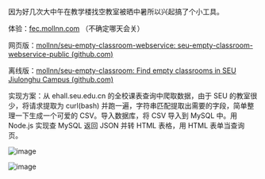 因为好几次大中午在教学楼找空教室被晒中暑所以兴起搞了个小工具。

体验：[fec.mollnn.com](http://fec.mollnn.com) （不确定哪天会关）

网页版：[mollnn/seu-empty-classroom-webservice: seu-empty-classroom-webservice-public (github.com)](https://github.com/mollnn/seu-empty-classroom-webservice-public)

离线版：[mollnn/seu-empty-classroom: Find empty classrooms in SEU Jiulonghu Campus (github.com)](https://github.com/mollnn/seu-empty-classroom)

实现方案：从 ehall.seu.edu.cn 的全校课表查询中爬取数据，由于 SEU 的教室很少，将请求提取为 curl(bash) 并跑一遍，字符串匹配提取出需要的字段，简单整理一下生成一个可爱的 CSV。导入数据库，将 CSV 导入到 MySQL 中。用 Node.js 实现查 MySQL 返回 JSON 并转 HTML 表格，用 HTML 表单当查询页。

![image](https://user-images.githubusercontent.com/57652546/117805823-0260dc80-b28c-11eb-8ef6-410bf2de6cad.png)

![image](https://user-images.githubusercontent.com/57652546/117805785-f9700b00-b28b-11eb-8b4a-2bd3b2fdeabc.png)
